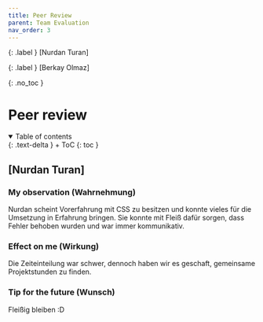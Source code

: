 ```yaml
---
title: Peer Review
parent: Team Evaluation
nav_order: 3
---
```


{: .label }
[Nurdan Turan]

{: .label }
[Berkay Olmaz]

{: .no_toc }
# Peer review

<details open markdown="block">
{: .text-delta }
<summary>Table of contents</summary>
+ ToC
{: toc }
</details>

## [Nurdan Turan] 

### My observation (Wahrnehmung)

Nurdan scheint Vorerfahrung mit CSS zu besitzen und konnte vieles für die Umsetzung in Erfahrung bringen. Sie konnte mit Fleiß dafür sorgen, dass Fehler behoben wurden und war immer kommunikativ.

### Effect on me (Wirkung)

Die Zeiteinteilung war schwer, dennoch haben wir es geschaft, gemeinsame Projektstunden zu finden.

### Tip for the future (Wunsch)

Fleißig bleiben :D